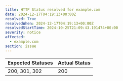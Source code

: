 ```yaml
---
title: HTTP Status resolved for example.com
date: 2024-12-17T04:19:13+00:00Z
resolved: True
resolvedWhen: 2024-12-17T04:19:13+00:00Z
resolvedStartTime: 2024-10-25T21:09:43.191474+00:00
severity: notice
affected:
  - example.com
section: issue
---
```


| Expected Statuses | Actual Status  |
|-------------------|----------------|
| 200, 301, 302 | 200 |
